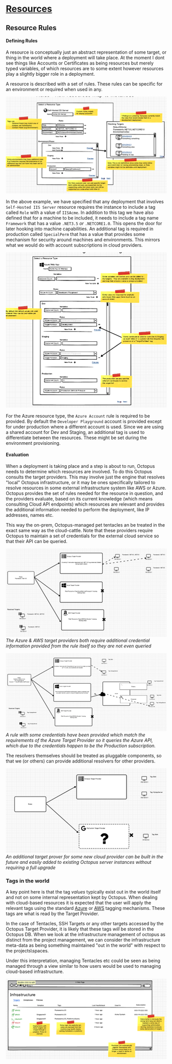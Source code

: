 # [Resources](index.md) #
## Resource Rules ##
#### Defining Rules #####
A resource is conceptually just an abstract representation of some target, or thing in the world where a deployment will take place. At the moment I dont see things like Accounts or Certificates as being resources but merely typed variables, of which resources are to some extent however resources play a slightly bigger role in a deployment.

A resource is described with a set of rules. These rules can be specific for an environment or required when used in any.

![Rule Definition IIS](rule_definition_iis.png)

In the above example, we have specified that any deployment that involves `Self-Hosted IIS Server` resource requires the instance to include a tag called `Role` with a value of `IISAcme`. In addition to this tag we have also defined that for a machine to be included, it needs to include a tag name `Framework` that has a value `.NET3.5` _or_ `.NETCORE1.0`. This opens the door for later hooking into machine capabilities. An additional tag is required in production called `SpecialPerm` that has a value that provides some mechanism for security around machines and environments. This mirrors what we would do with account subscriptions in cloud providers. 

![Rule Definition Azure](rule_definition_azure.png)

For the Azure resource type, the `Azure Account` rule is required to be provided. By default the `Developer Playground` account is provided except for under production where a different account is used. Since we are using a shared account for Dev and Staging, an additional tag is used to differentiate between the resources. These might be set during the environment provisioning.

#### Evaluation ####
When a deployment is taking place and a step is about to run, Octopus needs to determine which resources are involved. To do this Octopus consults the target providers. This may involve just the engine that resolves "local" Octopus infrastructure, or it may be ones specifically tailored to resolve resources in some external infrastructure system like AWS or Azure. Octopus provides the set of rules needed for the resource in question, and the providers evaluate, based on its current knowledge (which means consulting Cloud API endpoints) which resources are relevant and provides the additional information needed to perform the deployment, like IP addresses, names etc.

This way the on-prem, Octopus-managed pet tentacles an be treated in the exact same way as the cloud-cattle. Note that these providers require Octopus to maintain a set of credentials for the external cloud service so that their API can be queried.

![Rule Resolution Basic Scenario](rule_resolution.png)
_The Azure & AWS target providers both require additional credential information provided from the rule itself so they are not even queried_

![Rule Resolution Azure](rule_resolution_azure.png)
_A rule with some credentials have been provided which match the requirements of the Azure Target Provider so it queries the Azure API, which due to the credentials happen to be the Production subscription._

The resolvers themselves should be treated as pluggable components, so that we (or others) can provide additional resolvers for other providers.

![Rule Resolution Extensible](rule_resolution_extensible.png)
_An additional target prover for some new cloud provider can be built in the future and easily added to existing Octopus server instances without requiring a full upgrade_

### Tags in the world ###
A key point here is that the tag _values_ typically exist out in the world itself and not on some internal representation kept by Octopus. When dealing with cloud-based resources it is expected that the user will apply the relevant tags using the standard [Azure](https://docs.microsoft.com/en-us/azure/azure-resource-manager/resource-group-using-tags) or [AWS](https://aws.amazon.com/answers/account-management/aws-tagging-strategies/) tagging mechanisms. These tags are what is read by the Target Provider. 

In the case of Tentacles, SSH Targets or any other targets accessed by the Octopus Target Provider, it is likely that these tags _will_ be stored in the Octopus DB. When we look at the infrastructure management of octopus as distinct from the project management, we can consider the infrastructure meta-data as being something maintained "out in the world" with respect to the projects\spaces.

Under this interpretation, managing Tentacles etc could be seen as being managed through a view similar to how users would be used to managing cloud-based infrastructure.

![Infrastructure](infrastructure.png)